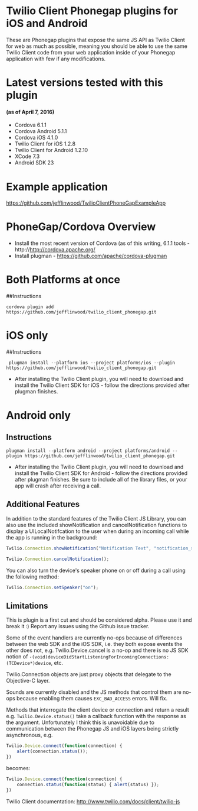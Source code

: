 # Twilio Client Phonegap plugins for iOS and Android

These are Phonegap plugins that expose the same JS API as Twilio Client for web as much as possible, meaning you should be able to use the same Twilio Client code from your web application inside of your Phonegap application with few if any modifications. 

# Latest versions tested with this plugin
#### (as of April 7, 2016)
- Cordova 6.1.1
- Cordova Android 5.1.1
- Cordova iOS 4.1.0
- Twilio Client for iOS 1.2.8
- Twilio Client for Android 1.2.10
- XCode 7.3
- Android SDK 23

# Example application
https://github.com/jefflinwood/TwilioClientPhoneGapExampleApp

# PhoneGap/Cordova Overview

- Install the most recent version of Cordova (as of this writing, 6.1.1 tools  - http://http://cordova.apache.org/ 
- Install plugman - https://github.com/apache/cordova-plugman

# Both Platforms at once

##Instructions
```
cordova plugin add  https://github.com/jefflinwood/twilio_client_phonegap.git
```

# iOS only

##Instructions

```
 plugman install --platform ios --project platforms/ios --plugin https://github.com/jefflinwood/twilio_client_phonegap.git

```


- After installing the Twilio Client plugin, you will need to download and install the Twilio Client SDK for iOS - follow the directions provided after plugman finishes.

# Android only

## Instructions

```
plugman install --platform android --project platforms/android --plugin https://github.com/jefflinwood/twilio_client_phonegap.git

```

- After installing the Twilio Client plugin, you will need to download and install the Twilio Client SDK for Android - follow the directions provided after plugman finishes. Be sure to include all of the library files, or your app will crash after receiving a call.

## Additional Features

In addition to the standard features of the Twilio Client JS Library, you can also use the included showNotification and cancelNotification functions to display a UILocalNotifcation to the user when during an incoming call while the app is running in the background:

```javascript
Twilio.Connection.showNotification("Notification Text", "notification_sound.wav");
```

```javascript
Twilio.Connection.cancelNotification();
```

You can also turn the device's speaker phone on or off during a call using the following method:

```javascript
Twilio.Connection.setSpeaker("on");
```

## Limitations

This is plugin is a first cut and should be considered alpha. Please use it and break it :) Report any issues using the Github issue tracker.

Some of the event handlers are currently no-ops because of differences between the web SDK and the iOS SDK, i.e. they both expose events the other does not, e.g. Twilio.Device.cancel is a no-op and there is no JS SDK notion of `-(void)deviceDidStartListeningForIncomingConnections:(TCDevice*)device`, etc. 

Twilio.Connection objects are just proxy objects that delegate to the Objective-C layer.

Sounds are currently disabled and the JS methods that control them are no-ops because enabling them causes `EXC_BAD_ACCESS` errors. Will fix.

Methods that interrogate the client device or connection and return a result e.g. `Twilio.Device.status()` take a callback function with the response as the argument. Unfortunately I think this is unavoidable due to communication between the Phonegap JS and iOS layers being strictly asynchronous, e.g.

```javascript
Twilio.Device.connect(function(connection) {
    alert(connection.status());
})
```

becomes:

```javascript
Twilio.Device.connect(function(connection) {
    connection.status(function(status) { alert(status) });
})
```

Twilio Client documentation: http://www.twilio.com/docs/client/twilio-js

